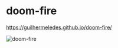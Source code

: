 # doom-fire

https://guilhermeledes.github.io/doom-fire/

![doom-fire](https://github.com/guilhermeledes/doom-fire/assets/11460401/3df5001c-25fc-46d6-a626-a31efffb639c)
